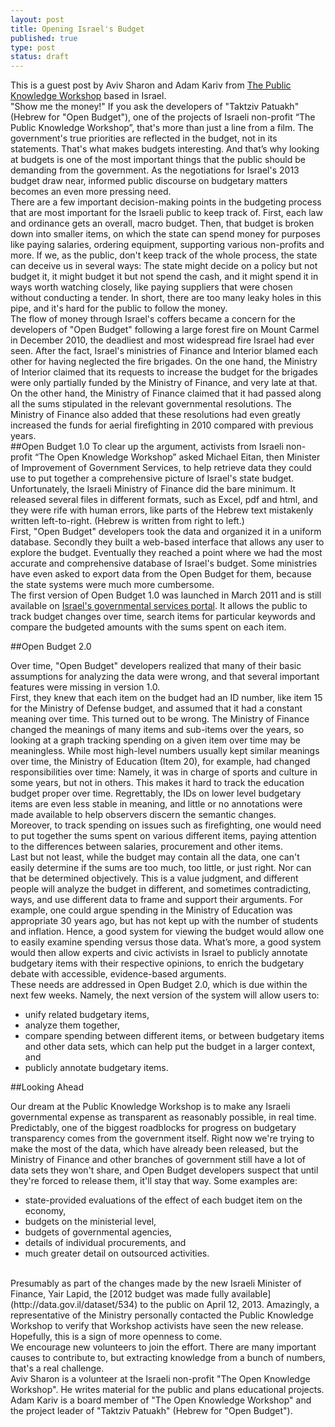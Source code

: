 ```yaml
---
layout: post
title: Opening Israel's Budget
published: true
type: post
status: draft
---
```


This is a guest post by Aviv Sharon and Adam Kariv from [The Public Knowledge Workshop](http://www.hasadna.org.il/en/) based in Israel.
<br>
"Show me the money!" If you ask the developers of "Taktziv Patuakh" (Hebrew for "Open Budget"), one of the projects of Israeli non-profit “The Public Knowledge Workshop”, that's more than just a line from a film. The government's true priorities are reflected in the budget, not in its statements. That's what makes budgets interesting. And that’s why looking at budgets is one of the most important things that the public should be demanding from the government. As the negotiations for Israel's 2013 budget draw near, informed public discourse on budgetary matters becomes an even more pressing need.
<br>
There are a few important decision-making points in the budgeting process that are most important for the Israeli public to keep track of. First, each law and ordinance gets an overall, macro budget. Then, that budget is broken down into smaller items, on which the state can spend money for purposes like paying salaries, ordering equipment, supporting various non-profits and more. If we, as the public, don't keep track of the whole process, the state can deceive us in several ways: The state might decide on a policy but not budget it, it might budget it but not spend the cash, and it might spend it in ways worth watching closely, like paying suppliers that were chosen without conducting a tender. In short, there are too many leaky holes in this pipe, and it's hard for the public to follow the money.
<br>
The flow of money through Israel's coffers became a concern for the developers of "Open Budget" following a large forest fire on Mount Carmel in December 2010, the deadliest and most widespread fire Israel had ever seen. After the fact, Israel's ministries of Finance and Interior blamed each other for having neglected the fire brigades. On the one hand, the Ministry of Interior claimed that its requests to increase the budget for the brigades were only partially funded by the Ministry of Finance, and very late at that. On the other hand, the Ministry of Finance claimed that it had passed along all the sums stipulated in the relevant governmental resolutions. The Ministry of Finance also added that these resolutions had even greatly increased the funds for aerial firefighting in 2010 compared with previous years.
<br>
##Open Budget 1.0
To clear up the argument, activists from Israeli non-profit “The Open Knowledge Workshop” asked Michael Eitan, then Minister of Improvement of Government Services, to help retrieve data they could use to put together a comprehensive picture of Israel's state budget. Unfortunately, the Israeli Ministry of Finance did the bare minimum. It released several files in different formats, such as Excel, pdf and html, and they were rife with human errors, like parts of the Hebrew text mistakenly written left-to-right. (Hebrew is written from right to left.)
<br>
First, "Open Budget" developers took the data and organized it in a uniform database. Secondly they built a web-based interface that allows any user to explore the budget. Eventually they reached a point where we had the most accurate and comprehensive database of Israel's budget. Some ministries have even asked to export data from the Open Budget for them, because the state systems were much more cumbersome.
<br>
The first version of Open Budget 1.0 was launched in March 2011 and is still available on [Israel's governmental services portal](http://budget.msh.gov.il/). It allows the public to track budget changes over time, search items for particular keywords and compare the budgeted amounts with the sums spent on each item.<br>

##Open Budget 2.0

Over time, "Open Budget" developers realized that many of their basic assumptions for analyzing the data were wrong, and that several important features were missing in version 1.0. 
<br>
First, they knew that each item on the budget had an ID number, like item 15 for the Ministry of Defense budget, and assumed that it had a constant meaning over time. This turned out to be wrong. The Ministry of Finance changed the meanings of many items and sub-items over the years, so looking at a graph tracking spending on a given item over time may be meaningless. While most high-level numbers usually kept similar meanings over time, the Ministry of Education (Item 20), for example, had changed responsibilities over time: Namely, it was in charge of sports and culture in some years, but not in others. This makes it hard to track the education budget proper over time. Regrettably, the IDs on lower level budgetary items are even less stable in meaning, and little or no annotations were made available to help observers discern the semantic changes.
<br>
Moreover, to track spending on issues such as firefighting, one would need to put together the sums spent on various different items, paying attention to the differences between salaries, procurement and other items.
<br>
Last but not least, while the budget may contain all the data, one can't easily determine if the sums are too much, too little, or just right. Nor can that be determined objectively. This is a value judgment, and different people will analyze the budget in different, and sometimes contradicting, ways, and use different data to frame and support their arguments. For example, one could argue spending in the Ministry of Education was appropriate 30 years ago, but has not kept up with the number of students and inflation. Hence, a good system for viewing the budget would allow one to easily examine spending versus those data. What’s more, a good system would then allow experts and civic activists in Israel to publicly annotate budgetary items with their respective opinions, to enrich the budgetary debate with accessible, evidence-based arguments. 
<br>
These needs are addressed in Open Budget 2.0, which is due within the next few weeks. Namely, the next version of the system will allow users to:<br>
- unify related budgetary items,<br> 
- analyze them together,<br>
- compare spending between different items, or between budgetary items and other data sets, which can help put the budget in a larger context, and<br>
- publicly annotate budgetary items.

##Looking Ahead

Our dream at the Public Knowledge Workshop is to make any Israeli governmental expense as transparent as reasonably possible, in real time.
<br>
Predictably, one of the biggest roadblocks for progress on budgetary transparency comes from the government itself. Right now we're trying to make the most of the data, which have already been released, but the Ministry of Finance and other branches of government still have a lot of data sets they won't share, and Open Budget developers suspect that until they're forced to release them, it'll stay that way. Some examples are:<br>
- state-provided evaluations of the effect of each budget item on the economy,<br> 
- budgets on the ministerial level,<br> 
- budgets of governmental agencies,<br>
- details of individual procurements, and<br>
- much greater detail on outsourced activities.<br>
<br>
Presumably as part of the changes made by the new Israeli Minister of Finance, Yair Lapid, the [2012 budget was made fully available](http://data.gov.il/dataset/534) to the public on April 12, 2013. Amazingly, a representative of the Ministry personally contacted the Public Knowledge Workshop to verify that Workshop activists have seen the new release. Hopefully, this is a sign of more openness to come.
<br>
We encourage new volunteers to join the effort. There are many important causes to contribute to, but extracting knowledge from a bunch of numbers, that's a real challenge.
<br>
Aviv Sharon is a volunteer at the Israeli non-profit "The Open Knowledge Workshop". He writes material for the public and plans educational projects.
<br>
Adam Kariv is a board member of "The Open Knowledge Workshop" and the project leader of "Taktziv Patuakh" (Hebrew for "Open Budget").